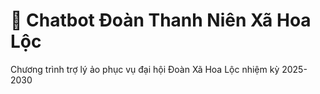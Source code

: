# 💬 Chatbot Đoàn Thanh Niên Xã Hoa Lộc

Chương trình trợ lý ảo phục vụ đại hội Đoàn Xã Hoa Lộc nhiệm kỳ 2025-2030


